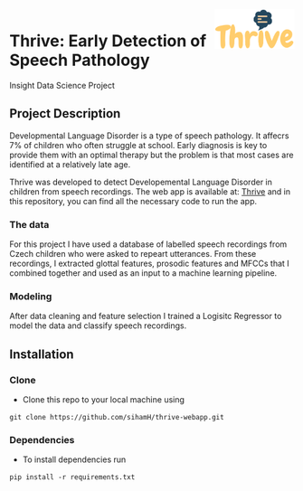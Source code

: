 <a href="https://thrive-webapp.herokuapp.com/">
    <img src="static/img/thrive.png" title="Thrive" align="right" height="70" />
</a>

# Thrive: Early Detection of Speech Pathology
Insight Data Science Project

## Project Description
Developmental Language Disorder is a type of speech pathology. It affecrs 7% of children who often struggle at school.
Early diagnosis is key to provide them with an optimal therapy but the problem is that most cases are identified at a relatively 
late age.

Thrive was developed to detect Developemental Language Disorder in children from speech recordings.
The web app is available at: [Thrive](https://thrive-webapp.herokuapp.com/) and in this repository, you can find all the necessary 
code to run the app.

### The data
For this project I have used a database of labelled speech recordings from Czech children who were asked to repeart utterances.
From these recordings, I extracted glottal features, prosodic features and MFCCs that I combined together and used as an input
to a machine learning pipeline.

### Modeling
After data cleaning and feature selection I trained a Logisitc Regressor to model the data and classify speech recordings.

## Installation

### Clone

- Clone this repo to your local machine using 
```
git clone https://github.com/sihamH/thrive-webapp.git
```

### Dependencies

- To install dependencies run
```
pip install -r requirements.txt
```

